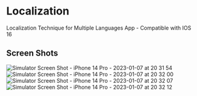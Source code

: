 # Localization
Localization Technique for Multiple Languages App - Compatible with IOS 16

## Screen Shots
![Simulator Screen Shot - iPhone 14 Pro - 2023-01-07 at 20 31 54](https://user-images.githubusercontent.com/117483832/211165478-cf3c3f3d-7ff4-4dbd-be79-91dbde0d05e4.png)
![Simulator Screen Shot - iPhone 14 Pro - 2023-01-07 at 20 32 00](https://user-images.githubusercontent.com/117483832/211165479-fcf4f973-586e-4404-ab13-eb762de8f1f0.png)
![Simulator Screen Shot - iPhone 14 Pro - 2023-01-07 at 20 32 07](https://user-images.githubusercontent.com/117483832/211165480-34408df7-14f7-4a34-8d8c-e1dbcff8ded7.png)
![Simulator Screen Shot - iPhone 14 Pro - 2023-01-07 at 20 32 12](https://user-images.githubusercontent.com/117483832/211165484-34dc47ab-1d57-43b5-8c69-7aa15fa85f39.png)
